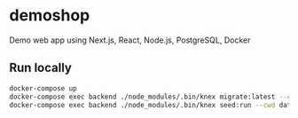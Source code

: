 # demoshop
Demo web app using Next.js, React, Node.js, PostgreSQL, Docker

## Run locally

```bash
docker-compose up 
docker-compose exec backend ./node_modules/.bin/knex migrate:latest --cwd database
docker-compose exec backend ./node_modules/.bin/knex seed:run --cwd database
```
